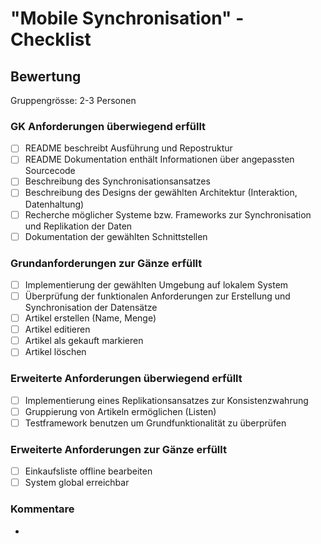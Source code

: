 # "Mobile Synchronisation" - Checklist

## Bewertung 
Gruppengrösse: 2-3 Personen

### GK Anforderungen überwiegend erfüllt
- [ ] README beschreibt Ausführung und Repostruktur
- [ ] README Dokumentation enthält Informationen über angepassten Sourcecode
- [ ] Beschreibung des Synchronisationsansatzes 
- [ ] Beschreibung des Designs der gewählten Architektur (Interaktion, Datenhaltung)
- [ ] Recherche möglicher Systeme bzw. Frameworks zur Synchronisation und Replikation der Daten
- [ ] Dokumentation der gewählten Schnittstellen

### Grundanforderungen **zur Gänze erfüllt**
- [ ] Implementierung der gewählten Umgebung auf lokalem System
- [ ] Überprüfung der funktionalen Anforderungen zur Erstellung und Synchronisation der Datensätze
- [ ] Artikel erstellen (Name, Menge)
- [ ] Artikel editieren
- [ ] Artikel als gekauft markieren
- [ ] Artikel löschen

### Erweiterte Anforderungen **überwiegend erfüllt**
- [ ] Implementierung eines Replikationsansatzes zur Konsistenzwahrung
- [ ] Gruppierung von Artikeln ermöglichen (Listen)
- [ ] Testframework benutzen um Grundfunktionalität zu überprüfen

### Erweiterte Anforderungen **zur Gänze erfüllt**
- [ ] Einkaufsliste offline bearbeiten
- [ ] System global erreichbar

### Kommentare
- 
